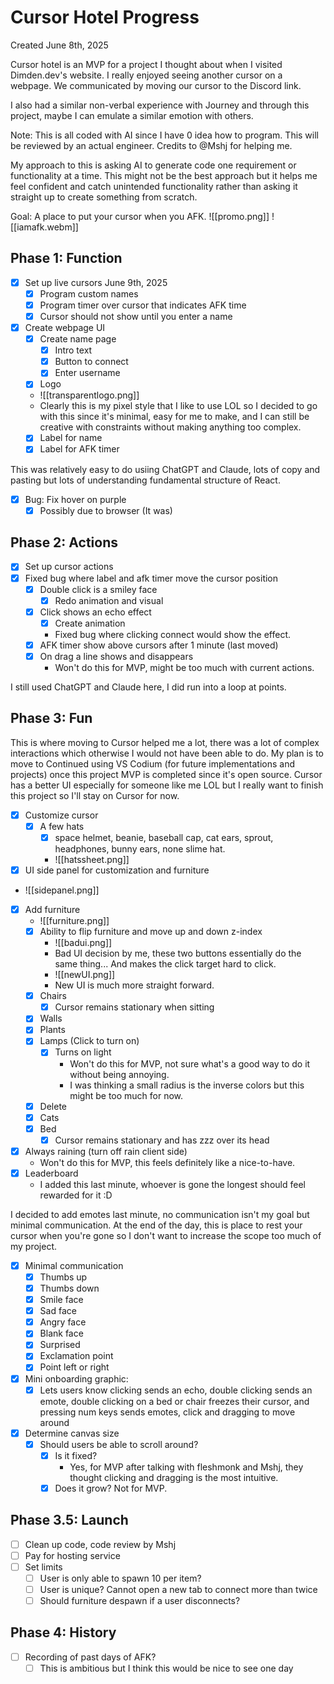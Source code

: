 # Cursor Hotel Progress
Created June 8th, 2025

Cursor hotel is an MVP for a project I thought about when I visited Dimden.dev's website. I really enjoyed seeing another cursor on a webpage. We communicated by moving our cursor to the Discord link. 

I also had a similar non-verbal experience with Journey and through this project, maybe I can emulate a similar emotion with others.

Note: This is all coded with AI since I have 0 idea how to program. This will be reviewed by an actual engineer. Credits to @Mshj for helping me.

My approach to this is asking AI to generate code one requirement or functionality at a time. This might not be the best approach but it helps me feel confident and catch unintended functionality rather than asking it straight up to create something from scratch.

Goal: A place to put your cursor when you AFK.
![[promo.png]]
![[iamafk.webm]]
## Phase 1: Function
- [x] Set up live cursors June 9th, 2025
	- [x] Program custom names
	- [x] Program timer over cursor that indicates AFK time
	- [x] Cursor should not show until you enter a name
- [x] Create webpage UI
	- [x] Create name page
		- [x] Intro text
		- [x] Button to connect
		- [x] Enter username
	- [x] Logo
	- ![[transparentlogo.png]]
	- Clearly this is my pixel style that I like to use LOL so I decided to go with this since it's minimal, easy for me to make, and I can still be creative with constraints without making anything too complex.
	- [x] Label for name
	- [x] Label for AFK timer

This was relatively easy to do usiing ChatGPT and Claude, lots of copy and pasting but lots of understanding fundamental structure of React.

- [x] Bug: Fix hover on purple
	- [x] Possibly due to browser (It was)
## Phase 2: Actions
- [x] Set up cursor actions
- [x] Fixed bug where label and afk timer move the cursor position
	- [x] Double click is a smiley face
		- [x] Redo animation and visual
	- [x] Click shows an echo effect
		- [x] Create animation
		- Fixed bug where clicking connect would show the effect.
	- [x] AFK timer show above cursors after 1 minute (last moved)
	- [x] On drag a line shows and disappears 
		- Won't do this for MVP, might be too much with current actions.

I still used ChatGPT and Claude here, I did run into a loop at points.
## Phase 3: Fun
This is where moving to Cursor helped me a lot, there was a lot of complex interactions which otherwise I would not have been able to do. My plan is to move to Continued using VS Codium (for future implementations and projects) once this project MVP is completed since it's open source. Cursor has a better UI especially for someone like me LOL but I really want to finish this project so I'll stay on Cursor for now. 
- [x] Customize cursor
	- [x] A few hats
		- [x] space helmet, beanie, baseball cap, cat ears, sprout, headphones, bunny ears, none slime hat.
		- ![[hatssheet.png]]
- [x] UI side panel for customization and furniture
- ![[sidepanel.png]]
- [x] Add furniture
	- ![[furniture.png]]
	- [x] Ability to flip furniture and move up and down z-index
		- ![[badui.png]]
		- Bad UI decision by me, these two buttons essentially do the same thing... And makes the click target hard to click.
		- ![[newUI.png]]
		- New UI is much more straight forward.
	- [x] Chairs
		- [x] Cursor remains stationary when sitting
	- [x] Walls
	- [x] Plants 
	- [x] Lamps (Click to turn on)
		- [x] Turns on light
			- Won't do this for MVP, not sure what's a good way to do it without being annoying. 
			- I was thinking a small radius is the inverse colors but this might be too much for now.
	- [x] Delete
	- [x] Cats
	- [x] Bed
		- [x] Cursor remains stationary and has zzz over its head
- [x] Always raining (turn off rain client side) 
	- Won't do this for MVP, this feels definitely like a nice-to-have.
- [x] Leaderboard 
	- I added this last minute, whoever is gone the longest should feel rewarded for it :D

I decided to add emotes last minute, no communication isn't my goal but minimal communication. At the end of the day, this is place to rest your cursor when you're gone so I don't want to increase the scope too much of my project.

- [x] Minimal communication
	- [x] Thumbs up
	- [x] Thumbs down
	- [x] Smile face
	- [x] Sad face
	- [x] Angry face
	- [x] Blank face
	- [x] Surprised
	- [x] Exclamation point
	- [x] Point left or right
- [x] Mini onboarding graphic:
	- [x] Lets users know clicking sends an echo, double clicking sends an emote, double clicking on a bed or chair freezes their cursor, and pressing num keys sends emotes, click and dragging to move around
- [x] Determine canvas size
	- [x] Should users be able to scroll around?
		- [x] Is it fixed? 
			- Yes, for MVP after talking with fleshmonk and Mshj, they thought clicking and dragging is the most intuitive.
		- [x] Does it grow? Not for MVP.

## Phase 3.5: Launch
- [ ] Clean up code, code review by Mshj
- [ ] Pay for hosting service
- [ ] Set limits
	- [ ] User is only able to spawn 10 per item?
	- [ ] User is unique? Cannot open a new tab to connect more than twice
	- [ ] Should furniture despawn if a user disconnects? 

## Phase 4: History
- [ ] Recording of past days of AFK?
	- [ ] This is ambitious but I think this would be nice to see one day